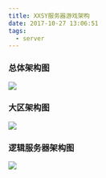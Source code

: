 ```yaml
---
title: XXSY服务器游戏架构
date: 2017-10-27 13:06:51
tags:
  - server
---
```


### 总体架构图

<img src="http://oxcvfpext.bkt.clouddn.com/game-framework-1.png">

### 大区架构图

<img src="http://oxcvfpext.bkt.clouddn.com/game-framework-2.png">

### 逻辑服务器架构图

<img src="http://oxcvfpext.bkt.clouddn.com/game-framework-3.png">

